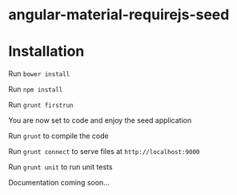 angular-material-requirejs-seed
======================

# Installation
Run `bower install`

Run `npm install`

Run `grunt firstrun`

You are now set to code and enjoy the seed application

Run `grunt` to compile the code

Run `grunt connect` to serve files at `http://localhost:9000`

Run `grunt unit` to run unit tests

Documentation coming soon...